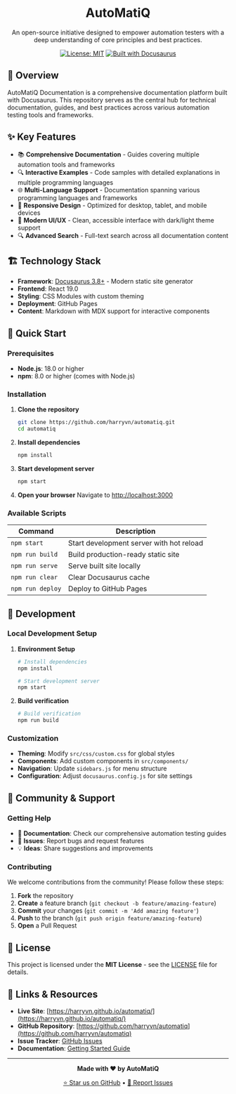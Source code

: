 <h1 align="center">AutoMatiQ</h1>
<p align="center">An open-source initiative designed to empower automation testers with a deep understanding of core principles and best practices.</p>

<p align="center">
  <a href="LICENSE"><img src="https://img.shields.io/badge/License-GPL v3-blue.svg" alt="License: MIT" /></a>
  <a href="https://docusaurus.io"><img src="https://img.shields.io/badge/Built%20with-Docusaurus-green.svg" alt="Built with Docusaurus" /></a>
</p>

## 🚀 Overview

AutoMatiQ Documentation is a comprehensive documentation platform built with Docusaurus. This repository serves as the central hub for technical documentation, guides, and best practices across various automation testing tools and frameworks.

## ✨ Key Features

- 📚 **Comprehensive Documentation** - Guides covering multiple automation tools and frameworks
- 🔍 **Interactive Examples** - Code samples with detailed explanations in multiple programming languages
- 🌐 **Multi-Language Support** - Documentation spanning various programming languages and frameworks
- 📱 **Responsive Design** - Optimized for desktop, tablet, and mobile devices
- 🎨 **Modern UI/UX** - Clean, accessible interface with dark/light theme support
- 🔍 **Advanced Search** - Full-text search across all documentation content

## 🏗️ Technology Stack

- **Framework**: [Docusaurus 3.8+](https://docusaurus.io) - Modern static site generator
- **Frontend**: React 19.0
- **Styling**: CSS Modules with custom theming
- **Deployment**: GitHub Pages
- **Content**: Markdown with MDX support for interactive components

## 🚀 Quick Start

### Prerequisites

- **Node.js**: 18.0 or higher
- **npm**: 8.0 or higher (comes with Node.js)

### Installation

1. **Clone the repository**

   ```bash
   git clone https://github.com/harryvn/automatiq.git
   cd automatiq
   ```

2. **Install dependencies**

   ```bash
   npm install
   ```

3. **Start development server**

   ```bash
   npm start
   ```

4. **Open your browser**
   Navigate to [http://localhost:3000](http://localhost:3000)

### Available Scripts

| Command          | Description                              |
| ---------------- | ---------------------------------------- |
| `npm start`      | Start development server with hot reload |
| `npm run build`  | Build production-ready static site       |
| `npm run serve`  | Serve built site locally                 |
| `npm run clear`  | Clear Docusaurus cache                   |
| `npm run deploy` | Deploy to GitHub Pages                   |

## 🔧 Development

### Local Development Setup

1. **Environment Setup**

   ```bash
   # Install dependencies
   npm install

   # Start development server
   npm start
   ```

2. **Build verification**
   ```bash
   # Build verification
   npm run build
   ```

### Customization

- **Theming**: Modify `src/css/custom.css` for global styles
- **Components**: Add custom components in `src/components/`
- **Navigation**: Update `sidebars.js` for menu structure
- **Configuration**: Adjust `docusaurus.config.js` for site settings

## 🤝 Community & Support

### Getting Help

- 📖 **Documentation**: Check our comprehensive automation testing guides
- 🐛 **Issues**: Report bugs and request features
- 💡 **Ideas**: Share suggestions and improvements

### Contributing

We welcome contributions from the community! Please follow these steps:

1. **Fork** the repository
2. **Create** a feature branch (`git checkout -b feature/amazing-feature`)
3. **Commit** your changes (`git commit -m 'Add amazing feature'`)
4. **Push** to the branch (`git push origin feature/amazing-feature`)
5. **Open** a Pull Request

## 📄 License

This project is licensed under the **MIT License** - see the [LICENSE](LICENSE) file for details.

## 🔗 Links & Resources

- **Live Site**: [https://harryvn.github.io/automatiq/](https://harryvn.github.io/automatiq/)
- **GitHub Repository**: [https://github.com/harryvn/automatiq](https://github.com/harryvn/automatiq)
- **Issue Tracker**: [GitHub Issues](https://github.com/harryvn/automatiq/issues)
- **Documentation**: [Getting Started Guide](https://harryvn.github.io/automatiq/docs/welcome)

---

<div align="center">

**Made with ❤️ by AutoMatiQ**

[⭐ Star us on GitHub](https://github.com/harryvn/automatiq) • [🐛 Report Issues](https://github.com/harryvn/automatiq/issues)

</div>
